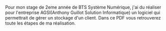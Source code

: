 Pour mon stage de 2eme année de BTS Système Numérique, j'ai du réaliser pour l'entreprise AGSI(Anthony Guillot Solution Informatique) un logiciel qui permettrait de gérer un stockage d'un client. Dans ce PDF vous retrouverez toute les étapes de ma réalisation.
